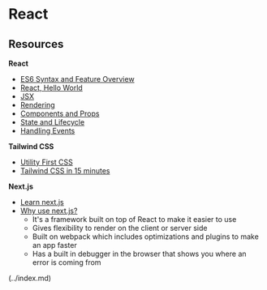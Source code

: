 # React

## Resources
**React**
- [ES6 Syntax and Feature Overview](https://www.taniarascia.com/es6-syntax-and-feature-overview/)
- [React, Hello World](https://reactjs.org/docs/hello-world.html)
- [JSX](https://reactjs.org/docs/introducing-jsx.html)
- [Rendering](https://reactjs.org/docs/rendering-elements.html)
- [Components and Props](https://reactjs.org/docs/components-and-props.html)
- [State and Lifecycle](https://reactjs.org/docs/state-and-lifecycle.html)
- [Handling Events](https://reactjs.org/docs/handling-events.html)

**Tailwind CSS**
- [Utility First CSS](https://tailwindcss.com/docs/utility-first)
- [Tailwind CSS in 15 minutes](https://www.youtube.com/watch?v=6zIuAyLZPH0)

**Next.js**
- [Learn next.js](https://nextjs.org/learn/basics/create-nextjs-app)
- [Why use next.js?](https://www.youtube.com/watch?v=rtgbaKBhdkk)
  - It's a framework built on top of React to make it easier to use
  - Gives flexibility to render on the client or server side
  - Built on webpack which includes optimizations and plugins to make an app faster
  - Has a built in debugger in the browser that shows you where an error is coming from

 (../index.md)
